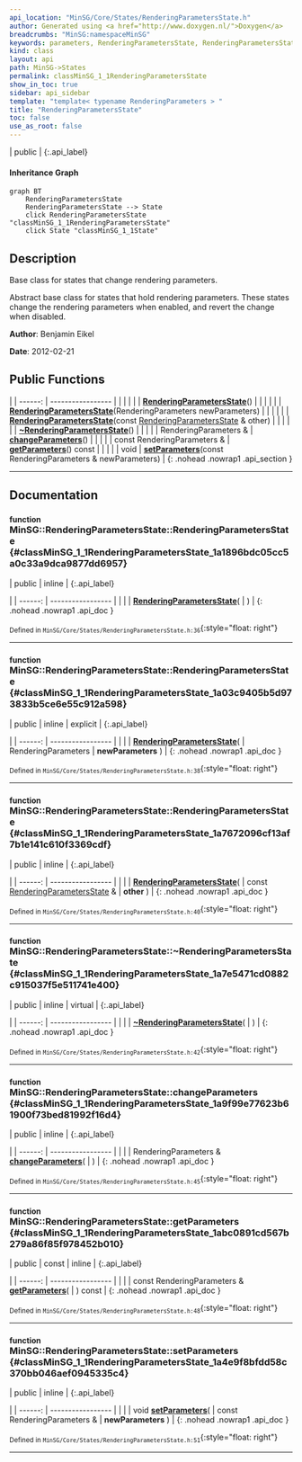 ```yaml
---
api_location: "MinSG/Core/States/RenderingParametersState.h"
author: Generated using <a href="http://www.doxygen.nl/">Doxygen</a>
breadcrumbs: "MinSG:namespaceMinSG"
keywords: parameters, RenderingParametersState, RenderingParametersState, RenderingParametersState, ~RenderingParametersState, changeParameters, getParameters, setParameters
kind: class
layout: api
path: MinSG->States
permalink: classMinSG_1_1RenderingParametersState
show_in_toc: true
sidebar: api_sidebar
template: "template< typename RenderingParameters > "
title: "RenderingParametersState"
toc: false
use_as_root: false
---
```


| public |
{:.api_label}

#### Inheritance Graph

```mermaid
graph BT
	RenderingParametersState
	RenderingParametersState --> State
	click RenderingParametersState "classMinSG_1_1RenderingParametersState"
	click State "classMinSG_1_1State"
```

## Description

Base class for states that change rendering parameters.

Abstract base class for states that hold rendering parameters. These states change the rendering parameters when enabled, and revert the change when disabled.

**Author**: Benjamin Eikel



**Date**: 2012-02-21





## Public Functions

|
| ------: | ----------------- |
|  | |
|  | **[RenderingParametersState](#classMinSG_1_1RenderingParametersState_1a1896bdc05cc5a0c33a9dca9877dd6957)**() |
|  | |
|  | **[RenderingParametersState](#classMinSG_1_1RenderingParametersState_1a03c9405b5d973833b5ce6e55c912a598)**(RenderingParameters newParameters) |
|  | |
|  | **[RenderingParametersState](#classMinSG_1_1RenderingParametersState_1a7672096cf13af7b1e141c610f3369cdf)**(const [RenderingParametersState](classMinSG_1_1RenderingParametersState) & other) |
|  | |
|  | **[~RenderingParametersState](#classMinSG_1_1RenderingParametersState_1a7e5471cd0882c915037f5e511741e400)**() |
|  | |
| RenderingParameters & | **[changeParameters](#classMinSG_1_1RenderingParametersState_1a9f99e77623b61900f73bed81992f16d4)**() |
|  | |
| const RenderingParameters & | **[getParameters](#classMinSG_1_1RenderingParametersState_1abc0891cd567b279a86f85f978452b010)**() const |
|  | |
| void | **[setParameters](#classMinSG_1_1RenderingParametersState_1a4e9f8bfdd58c370bb046aef0945335c4)**(const RenderingParameters & newParameters) |
{: .nohead .nowrap1 .api_section }


-------------------------------------------------------------------

## Documentation

### <small>function</small><br/> MinSG::RenderingParametersState::RenderingParametersState {#classMinSG_1_1RenderingParametersState_1a1896bdc05cc5a0c33a9dca9877dd6957}

| public | inline |
{:.api_label}

|
| ------: | ----------------- |
|  |
|  **[RenderingParametersState](#classMinSG_1_1RenderingParametersState_1a1896bdc05cc5a0c33a9dca9877dd6957)**( |  ) |
{: .nohead .nowrap1 .api_doc }





<sub>Defined in `MinSG/Core/States/RenderingParametersState.h:36`</sub>{:style="float: right"}

-------------------------------------------------------------------

### <small>function</small><br/> MinSG::RenderingParametersState::RenderingParametersState {#classMinSG_1_1RenderingParametersState_1a03c9405b5d973833b5ce6e55c912a598}

| public | inline | explicit |
{:.api_label}

|
| ------: | ----------------- |
|  |
|  **[RenderingParametersState](#classMinSG_1_1RenderingParametersState_1a03c9405b5d973833b5ce6e55c912a598)**( | RenderingParameters | **newParameters** ) |
{: .nohead .nowrap1 .api_doc }





<sub>Defined in `MinSG/Core/States/RenderingParametersState.h:38`</sub>{:style="float: right"}

-------------------------------------------------------------------

### <small>function</small><br/> MinSG::RenderingParametersState::RenderingParametersState {#classMinSG_1_1RenderingParametersState_1a7672096cf13af7b1e141c610f3369cdf}

| public | inline |
{:.api_label}

|
| ------: | ----------------- |
|  |
|  **[RenderingParametersState](#classMinSG_1_1RenderingParametersState_1a7672096cf13af7b1e141c610f3369cdf)**( | const [RenderingParametersState](classMinSG_1_1RenderingParametersState) & | **other** ) |
{: .nohead .nowrap1 .api_doc }





<sub>Defined in `MinSG/Core/States/RenderingParametersState.h:40`</sub>{:style="float: right"}

-------------------------------------------------------------------

### <small>function</small><br/> MinSG::RenderingParametersState::~RenderingParametersState {#classMinSG_1_1RenderingParametersState_1a7e5471cd0882c915037f5e511741e400}

| public | inline | virtual |
{:.api_label}

|
| ------: | ----------------- |
|  |
|  **[~RenderingParametersState](#classMinSG_1_1RenderingParametersState_1a7e5471cd0882c915037f5e511741e400)**( |  ) |
{: .nohead .nowrap1 .api_doc }





<sub>Defined in `MinSG/Core/States/RenderingParametersState.h:42`</sub>{:style="float: right"}

-------------------------------------------------------------------

### <small>function</small><br/> MinSG::RenderingParametersState::changeParameters {#classMinSG_1_1RenderingParametersState_1a9f99e77623b61900f73bed81992f16d4}

| public | inline |
{:.api_label}

|
| ------: | ----------------- |
|  |
| RenderingParameters & **[changeParameters](#classMinSG_1_1RenderingParametersState_1a9f99e77623b61900f73bed81992f16d4)**( |  ) |
{: .nohead .nowrap1 .api_doc }





<sub>Defined in `MinSG/Core/States/RenderingParametersState.h:45`</sub>{:style="float: right"}

-------------------------------------------------------------------

### <small>function</small><br/> MinSG::RenderingParametersState::getParameters {#classMinSG_1_1RenderingParametersState_1abc0891cd567b279a86f85f978452b010}

| public | const | inline |
{:.api_label}

|
| ------: | ----------------- |
|  |
| const RenderingParameters & **[getParameters](#classMinSG_1_1RenderingParametersState_1abc0891cd567b279a86f85f978452b010)**( |  ) const |
{: .nohead .nowrap1 .api_doc }





<sub>Defined in `MinSG/Core/States/RenderingParametersState.h:48`</sub>{:style="float: right"}

-------------------------------------------------------------------

### <small>function</small><br/> MinSG::RenderingParametersState::setParameters {#classMinSG_1_1RenderingParametersState_1a4e9f8bfdd58c370bb046aef0945335c4}

| public | inline |
{:.api_label}

|
| ------: | ----------------- |
|  |
| void **[setParameters](#classMinSG_1_1RenderingParametersState_1a4e9f8bfdd58c370bb046aef0945335c4)**( | const RenderingParameters & | **newParameters** ) |
{: .nohead .nowrap1 .api_doc }





<sub>Defined in `MinSG/Core/States/RenderingParametersState.h:51`</sub>{:style="float: right"}

-------------------------------------------------------------------

